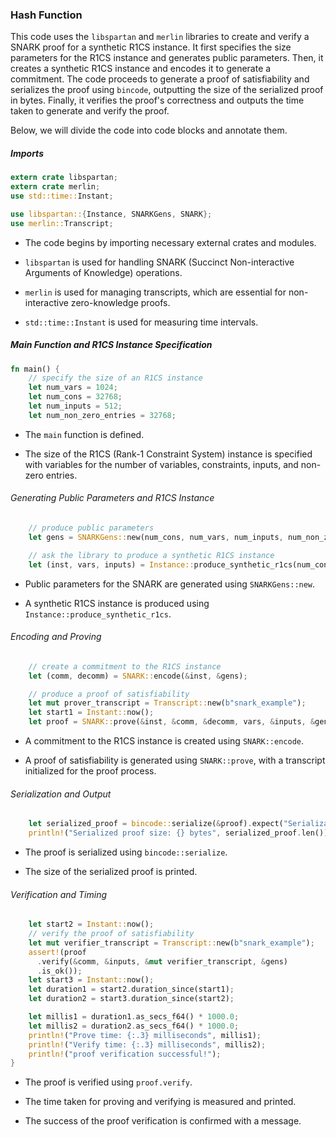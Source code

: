 ### Hash Function

This code uses the `libspartan` and `merlin` libraries to create and verify a SNARK proof for a synthetic R1CS instance. It first specifies the size parameters for the R1CS instance and generates public parameters. Then, it creates a synthetic R1CS instance and encodes it to generate a commitment. The code proceeds to generate a proof of satisfiability and serializes the proof using `bincode`, outputting the size of the serialized proof in bytes. Finally, it verifies the proof's correctness and outputs the time taken to generate and verify the proof.

Below, we will divide the code into code blocks and annotate them.

##### Imports

```rust
extern crate libspartan;
extern crate merlin;
use std::time::Instant;

use libspartan::{Instance, SNARKGens, SNARK};
use merlin::Transcript;
```

* The code begins by importing necessary external crates and modules.

* `libspartan` is used for handling SNARK (Succinct Non-interactive Arguments of Knowledge) operations.

* `merlin` is used for managing transcripts, which are essential for non-interactive zero-knowledge proofs.

* `std::time::Instant` is used for measuring time intervals.

##### Main Function and R1CS Instance Specification

```rust
fn main() {
    // specify the size of an R1CS instance
    let num_vars = 1024;
    let num_cons = 32768;
    let num_inputs = 512;
    let num_non_zero_entries = 32768;
```

* The `main` function is defined.

* The size of the R1CS (Rank-1 Constraint System) instance is specified with variables for the number of variables, constraints, inputs, and non-zero entries.

###### Generating Public Parameters and R1CS Instance

```rust
    // produce public parameters
    let gens = SNARKGens::new(num_cons, num_vars, num_inputs, num_non_zero_entries);

    // ask the library to produce a synthetic R1CS instance
    let (inst, vars, inputs) = Instance::produce_synthetic_r1cs(num_cons, num_vars, num_inputs);
```

* Public parameters for the SNARK are generated using `SNARKGens::new`.

* A synthetic R1CS instance is produced using `Instance::produce_synthetic_r1cs`.

###### Encoding and Proving

```rust
    // create a commitment to the R1CS instance
    let (comm, decomm) = SNARK::encode(&inst, &gens);

    // produce a proof of satisfiability
    let mut prover_transcript = Transcript::new(b"snark_example");
    let start1 = Instant::now();
    let proof = SNARK::prove(&inst, &comm, &decomm, vars, &inputs, &gens, &mut prover_transcript);
```

* A commitment to the R1CS instance is created using `SNARK::encode`.

* A proof of satisfiability is generated using `SNARK::prove`, with a transcript initialized for the proof process.

###### Serialization and Output

```rust
    let serialized_proof = bincode::serialize(&proof).expect("Serialization failed");
    println!("Serialized proof size: {} bytes", serialized_proof.len());
```

* The proof is serialized using `bincode::serialize`.

* The size of the serialized proof is printed.

###### Verification and Timing

```rust
    let start2 = Instant::now();
    // verify the proof of satisfiability
    let mut verifier_transcript = Transcript::new(b"snark_example");
    assert!(proof
      .verify(&comm, &inputs, &mut verifier_transcript, &gens)
      .is_ok());
    let start3 = Instant::now();
    let duration1 = start2.duration_since(start1);
    let duration2 = start3.duration_since(start2);

    let millis1 = duration1.as_secs_f64() * 1000.0;
    let millis2 = duration2.as_secs_f64() * 1000.0;
    println!("Prove time: {:.3} milliseconds", millis1);
    println!("Verify time: {:.3} milliseconds", millis2);
    println!("proof verification successful!");
}
```

* The proof is verified using `proof.verify`.

* The time taken for proving and verifying is measured and printed.

* The success of the proof verification is confirmed with a message.

